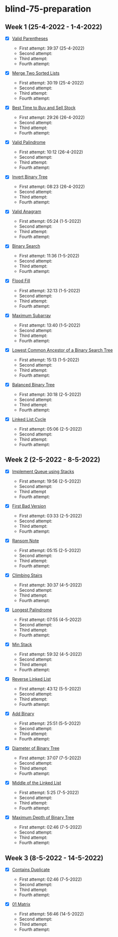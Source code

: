 # blind-75-preparation

## Week 1 (25-4-2022 - 1-4-2022)

- [x] [Valid Parentheses](https://leetcode.com/problems/valid-parentheses/)
  - First attempt: 39:37 (25-4-2022)
  - Second attempt:
  - Third attempt:
  - Fourth attempt:
  
- [x] [Merge Two Sorted Lists](https://leetcode.com/problems/merge-two-sorted-lists/)
  - First attempt: 30:19 (25-4-2022)
  - Second attempt:
  - Third attempt:
  - Fourth attempt:
  
- [x] [Best Time to Buy and Sell Stock](https://leetcode.com/problems/best-time-to-buy-and-sell-stock/)
  - First attempt: 29:26 (26-4-2022)
  - Second attempt:
  - Third attempt:
  - Fourth attempt:

- [x] [Valid Palindrome](https://leetcode.com/problems/valid-palindrome/)
  - First attempt: 10:12 (26-4-2022)
  - Second attempt:
  - Third attempt:
  - Fourth attempt:

- [x] [Invert Binary Tree](https://leetcode.com/problems/invert-binary-tree/)
  - First attempt: 08:23 (26-4-2022)
  - Second attempt:
  - Third attempt:
  - Fourth attempt:

- [x] [Valid Anagram](https://leetcode.com/problems/valid-anagram/)
  - First attempt: 05:24 (1-5-2022)
  - Second attempt:
  - Third attempt:
  - Fourth attempt:

- [x] [Binary Search](https://leetcode.com/problems/binary-search/)
  - First attempt: 11:36 (1-5-2022)
  - Second attempt:
  - Third attempt:
  - Fourth attempt:

- [x] [Flood Fill](https://leetcode.com/problems/flood-fill/)
  - First attempt: 32:13 (1-5-2022)
  - Second attempt:
  - Third attempt:
  - Fourth attempt:

- [x] [Maximum Subarray](https://leetcode.com/problems/maximum-subarray/)
  - First attempt: 13:40 (1-5-2022)
  - Second attempt:
  - Third attempt:
  - Fourth attempt:

- [x] [Lowest Common Ancestor of a Binary Search Tree](https://leetcode.com/problems/lowest-common-ancestor-of-a-binary-search-tree/)
  - First attempt: 15:13 (1-5-2022)
  - Second attempt:
  - Third attempt:
  - Fourth attempt:

- [x] [Balanced Binary Tree](https://leetcode.com/problems/balanced-binary-tree/)
  - First attempt: 30:18 (2-5-2022)
  - Second attempt:
  - Third attempt:
  - Fourth attempt:

- [x] [Linked List Cycle](https://leetcode.com/problems/linked-list-cycle/)
  - First attempt: 05:06 (2-5-2022)
  - Second attempt:
  - Third attempt:
  - Fourth attempt:

## Week 2 (2-5-2022 - 8-5-2022)

- [x] [Implement Queue using Stacks](https://leetcode.com/problems/implement-queue-using-stacks/)
  - First attempt: 19:56 (2-5-2022)
  - Second attempt:
  - Third attempt
  - Fourth attempt:

- [x] [First Bad Version](https://leetcode.com/problems/first-bad-version/)
  - First attempt: 03:33 (2-5-2022)
  - Second attempt:
  - Third attempt:
  - Fourth attempt:

- [x] [Ransom Note](https://leetcode.com/problems/ransom-note/)
  - First attempt: 05:15 (2-5-2022)
  - Second attempt:
  - Third attempt:
  - Fourth attempt:

- [x] [Climbing Stairs](https://leetcode.com/problems/climbing-stairs/)
  - First attempt: 30:37 (4-5-2022)
  - Second attempt:
  - Third attempt:
  - Fourth attempt:

- [x] [Longest Palindrome](https://leetcode.com/problems/longest-palindrome/)
  - First attempt: 07:55 (4-5-2022)
  - Second attempt:
  - Third attempt:
  - Fourth attempt:

- [x] [Min Stack](https://leetcode.com/problems/min-stack/)
  - First attempt: 59:32 (4-5-2022)
  - Second attempt:
  - Third attempt:
  - Fourth attempt:

- [x] [Reverse Linked List](https://leetcode.com/problems/reverse-linked-list/)
  - First attempt: 43:12  (5-5-2022)
  - Second attempt:
  - Third attempt:
  - Fourth attempt:

- [x] [Add Binary](https://leetcode.com/problems/add-binary/)
  - First attempt: 25:51 (5-5-2022)
  - Second attempt:
  - Third attempt:
  - Fourth attempt:

- [x] [Diameter of Binary Tree](https://leetcode.com/problems/diameter-of-binary-tree/)
  - First attempt: 37:07 (7-5-2022)
  - Second attempt:
  - Third attempt:
  - Fourth attempt:

- [x] [Middle of the Linked List](https://leetcode.com/problems/middle-of-the-linked-list/)
  - First attempt: 5:25 (7-5-2022)
  - Second attempt:
  - Third attempt:
  - Fourth attempt:

- [x] [Maximum Depth of Binary Tree](https://leetcode.com/problems/maximum-depth-of-binary-tree/)
  - First attempt: 02:46 (7-5-2022)
  - Second attempt:
  - Third attempt:
  - Fourth attempt:

## Week 3 (8-5-2022 - 14-5-2022)

- [x] [Contains Duplicate](https://leetcode.com/problems/contains-duplicate/)
  - First attempt: 02:46 (7-5-2022)
  - Second attempt:
  - Third attempt:
  - Fourth attempt:

- [x] [01 Matrix](https://leetcode.com/problems/01-matrix/)
  - First attempt: 56:46 (14-5-2022)
  - Second attempt:
  - Third attempt:
  - Fourth attempt:


